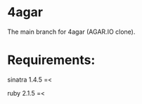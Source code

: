 # 4agar
The main branch for 4agar (AGAR.IO clone).

# Requirements:
sinatra 1.4.5 =<

ruby 2.1.5 =<
